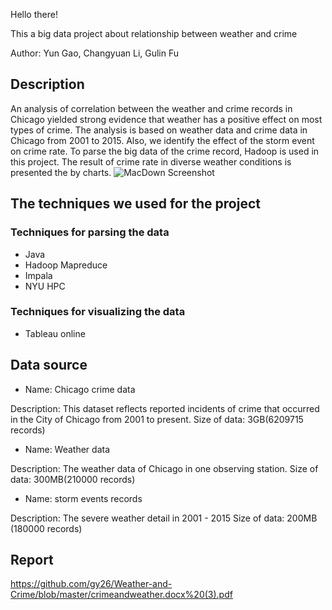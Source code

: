 Hello there!
 
This a big data project about relationship between weather and crime  

Author: Yun Gao, Changyuan Li, Gulin Fu
 
## Description
An analysis of correlation between the weather and crime records in Chicago yielded strong evidence that weather has a positive effect on most types of crime. The analysis is based on weather data and crime data in Chicago from 2001 to 2015. Also, we identify the effect of the storm event on crime rate. To parse the big data of the crime record, Hadoop is used in this project. The result of crime rate in diverse weather conditions is presented the by charts.
![MacDown Screenshot](https://github.com/gy26/Weather-and-Crime/blob/master/Sheet%202%20(2).png)

## The techniques we used for the project
### Techniques for parsing the data 
* Java
* Hadoop Mapreduce
* Impala
* NYU HPC

### Techniques for visualizing the data 
* Tableau online

## Data source
* Name: Chicago crime data  

Description: This dataset reflects reported incidents of crime that occurred in the City of Chicago from 2001 to present.
Size of data:  3GB(6209715 records)

* Name: Weather data   

Description: The weather data of Chicago in one observing station. 
Size of data:  300MB(210000 records)

* Name: storm events records  

Description: The severe weather detail in 2001 - 2015
Size of data: 200MB (180000 records)




## Report
https://github.com/gy26/Weather-and-Crime/blob/master/crimeandweather.docx%20(3).pdf










